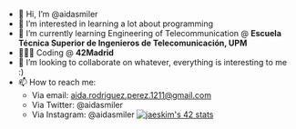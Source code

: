 - 👋 Hi, I’m @aidasmiler
- 👀 I’m interested in learning a lot about programming
- 🌱 I’m currently learning Engineering of Telecommunication @ **Escuela Técnica Superior de Ingenieros de Telecomunicación, UPM** 
- 👩🏻‍💻 Coding @ **42Madrid**
- 💞️ I’m looking to collaborate on whatever, everything is interesting to me :)
- 📫 How to reach me: 
  - Via email: aida.rodriguez.perez.1211@gmail.com
  - Via Twitter: @aidasmiler
  - Via Instagram: @aidasmiler
[![jaeskim's 42 stats](https://badge42.herokuapp.com/api/stats/airodrig)](https://github.com/JaeSeoKim/badge42)
<!---
aidasmiler/aidasmiler is a ✨ special ✨ repository because its `README.md` (this file) appears on your GitHub profile.
You can click the Preview link to take a look at your changes.
--->
